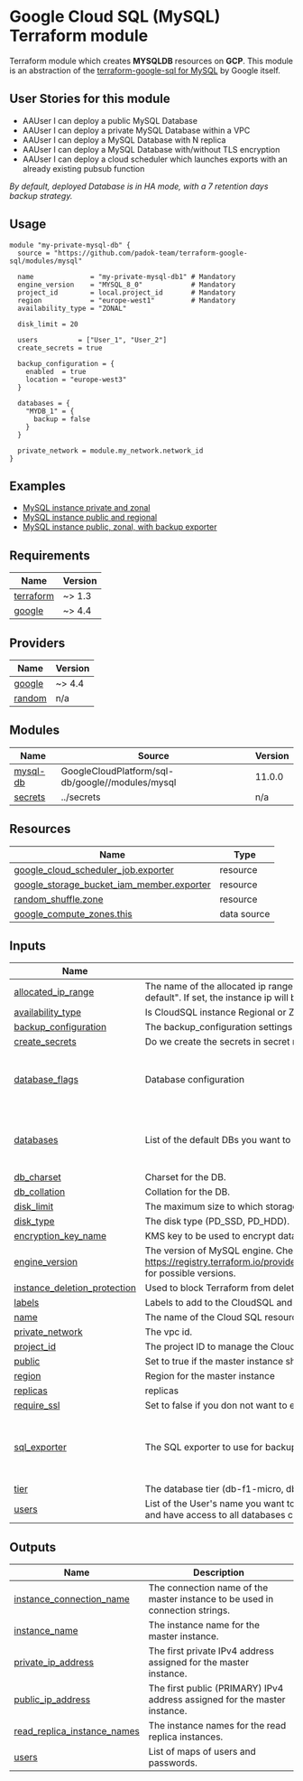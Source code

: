 # Google Cloud SQL (MySQL) Terraform module

Terraform module which creates **MYSQLDB** resources on **GCP**. This module is an abstraction of the [terraform-google-sql for MySQL](https://registry.terraform.io/modules/GoogleCloudPlatform/sql-db/google/latest/submodules/postgresql) by Google itself.

## User Stories for this module

- AAUser I can deploy a public MySQL Database
- AAUser I can deploy a private MySQL Database within a VPC
- AAUser I can deploy a MySQL Database with N replica
- AAUser I can deploy a MySQL Database with/without TLS encryption
- AAUser I can deploy a cloud scheduler which launches exports with an already existing pubsub function

<em>By default, deployed Database is in HA mode, with a 7 retention days backup strategy.</em>

## Usage

```hcl
module "my-private-mysql-db" {
  source = "https://github.com/padok-team/terraform-google-sql/modules/mysql"

  name              = "my-private-mysql-db1" # Mandatory
  engine_version    = "MYSQL_8_0"            # Mandatory
  project_id        = local.project_id       # Mandatory
  region            = "europe-west1"         # Mandatory
  availability_type = "ZONAL"

  disk_limit = 20

  users          = ["User_1", "User_2"]
  create_secrets = true

  backup_configuration = {
    enabled  = true
    location = "europe-west3"
  }

  databases = {
    "MYDB_1" = {
      backup = false
    }
  }

  private_network = module.my_network.network_id
}
```

## Examples

- [MySQL instance private and zonal](examples/mysql_private_zonal)
- [MySQL instance public and regional](examples/mysql_public_regional)
- [MySQL instance public, zonal, with backup exporter](examples/mysql_public_with_exporter)

<!-- BEGIN_TF_DOCS -->
## Requirements

| Name | Version |
|------|---------|
| <a name="requirement_terraform"></a> [terraform](#requirement\_terraform) | ~> 1.3 |
| <a name="requirement_google"></a> [google](#requirement\_google) | ~> 4.4 |

## Providers

| Name | Version |
|------|---------|
| <a name="provider_google"></a> [google](#provider\_google) | ~> 4.4 |
| <a name="provider_random"></a> [random](#provider\_random) | n/a |

## Modules

| Name | Source | Version |
|------|--------|---------|
| <a name="module_mysql-db"></a> [mysql-db](#module\_mysql-db) | GoogleCloudPlatform/sql-db/google//modules/mysql | 11.0.0 |
| <a name="module_secrets"></a> [secrets](#module\_secrets) | ../secrets | n/a |

## Resources

| Name | Type |
|------|------|
| [google_cloud_scheduler_job.exporter](https://registry.terraform.io/providers/hashicorp/google/latest/docs/resources/cloud_scheduler_job) | resource |
| [google_storage_bucket_iam_member.exporter](https://registry.terraform.io/providers/hashicorp/google/latest/docs/resources/storage_bucket_iam_member) | resource |
| [random_shuffle.zone](https://registry.terraform.io/providers/hashicorp/random/latest/docs/resources/shuffle) | resource |
| [google_compute_zones.this](https://registry.terraform.io/providers/hashicorp/google/latest/docs/data-sources/compute_zones) | data source |

## Inputs

| Name | Description | Type | Default | Required |
|------|-------------|------|---------|:--------:|
| <a name="input_allocated_ip_range"></a> [allocated\_ip\_range](#input\_allocated\_ip\_range) | The name of the allocated ip range for the private ip CloudSQL instance. For example: "google-managed-services-default". If set, the instance ip will be created in the allocated range. | `string` | `null` | no |
| <a name="input_availability_type"></a> [availability\_type](#input\_availability\_type) | Is CloudSQL instance Regional or Zonal correct values = (REGIONAL\|ZONAL) | `string` | `"REGIONAL"` | no |
| <a name="input_backup_configuration"></a> [backup\_configuration](#input\_backup\_configuration) | The backup\_configuration settings subblock for the database setings. | `any` | `{}` | no |
| <a name="input_create_secrets"></a> [create\_secrets](#input\_create\_secrets) | Do we create the secrets in secret manager? | `bool` | `true` | no |
| <a name="input_database_flags"></a> [database\_flags](#input\_database\_flags) | Database configuration | <pre>list(object({<br>    name  = string<br>    value = string<br>  }))</pre> | `[]` | no |
| <a name="input_databases"></a> [databases](#input\_databases) | List of the default DBs you want to create. | <pre>map(object({<br>    backup          = bool<br>    backup_schedule = optional(string, "0 2 * * *")<br>  }))</pre> | `{}` | no |
| <a name="input_db_charset"></a> [db\_charset](#input\_db\_charset) | Charset for the DB. | `string` | `"utf8"` | no |
| <a name="input_db_collation"></a> [db\_collation](#input\_db\_collation) | Collation for the DB. | `string` | `"utf8_general_ci"` | no |
| <a name="input_disk_limit"></a> [disk\_limit](#input\_disk\_limit) | The maximum size to which storage can be auto increased. | `number` | n/a | yes |
| <a name="input_disk_type"></a> [disk\_type](#input\_disk\_type) | The disk type (PD\_SSD, PD\_HDD). | `string` | `"PD_SSD"` | no |
| <a name="input_encryption_key_name"></a> [encryption\_key\_name](#input\_encryption\_key\_name) | KMS key to be used to encrypt database disk | `string` | `""` | no |
| <a name="input_engine_version"></a> [engine\_version](#input\_engine\_version) | The version of MySQL engine. Check https://registry.terraform.io/providers/hashicorp/google/latest/docs/resources/sql_database_instance#database_version for possible versions. | `string` | `"MYSQL_8_0"` | no |
| <a name="input_instance_deletion_protection"></a> [instance\_deletion\_protection](#input\_instance\_deletion\_protection) | Used to block Terraform from deleting a SQL Instance. | `bool` | `false` | no |
| <a name="input_labels"></a> [labels](#input\_labels) | Labels to add to the CloudSQL and its replicas | `map(string)` | `{}` | no |
| <a name="input_name"></a> [name](#input\_name) | The name of the Cloud SQL resource. | `string` | n/a | yes |
| <a name="input_private_network"></a> [private\_network](#input\_private\_network) | The vpc id. | `string` | n/a | yes |
| <a name="input_project_id"></a> [project\_id](#input\_project\_id) | The project ID to manage the Cloud SQL resource. | `string` | n/a | yes |
| <a name="input_public"></a> [public](#input\_public) | Set to true if the master instance should also have a public IP (less secure). | `bool` | `false` | no |
| <a name="input_region"></a> [region](#input\_region) | Region for the master instance | `string` | n/a | yes |
| <a name="input_replicas"></a> [replicas](#input\_replicas) | replicas | `map(any)` | `{}` | no |
| <a name="input_require_ssl"></a> [require\_ssl](#input\_require\_ssl) | Set to false if you don not want to enforce SSL (less secure). | `bool` | `true` | no |
| <a name="input_sql_exporter"></a> [sql\_exporter](#input\_sql\_exporter) | The SQL exporter to use for backups if needed. | <pre>object({<br>    bucket_name  = string<br>    pubsub_topic = string<br>    timezone     = string<br>  })</pre> | `null` | no |
| <a name="input_tier"></a> [tier](#input\_tier) | The database tier (db-f1-micro, db-custom-cpu-ram) | `string` | `"db-f1-micro"` | no |
| <a name="input_users"></a> [users](#input\_users) | List of the User's name you want to create (passwords will be auto-generated). Warning! All those users will be admin and have access to all databases created with this module. | `list(string)` | n/a | yes |

## Outputs

| Name | Description |
|------|-------------|
| <a name="output_instance_connection_name"></a> [instance\_connection\_name](#output\_instance\_connection\_name) | The connection name of the master instance to be used in connection strings. |
| <a name="output_instance_name"></a> [instance\_name](#output\_instance\_name) | The instance name for the master instance. |
| <a name="output_private_ip_address"></a> [private\_ip\_address](#output\_private\_ip\_address) | The first private IPv4 address assigned for the master instance. |
| <a name="output_public_ip_address"></a> [public\_ip\_address](#output\_public\_ip\_address) | The first public (PRIMARY) IPv4 address assigned for the master instance. |
| <a name="output_read_replica_instance_names"></a> [read\_replica\_instance\_names](#output\_read\_replica\_instance\_names) | The instance names for the read replica instances. |
| <a name="output_users"></a> [users](#output\_users) | List of maps of users and passwords. |
<!-- END_TF_DOCS -->

